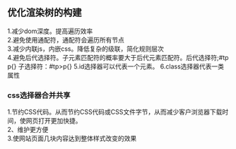 ## 优化渲染树的构建
1.减少dom深度。提高遍历效率  
2.避免使用通配符，通配符会遍历所有节点  
3.减少内联js，内嵌css。降低复杂的级联，简化规则层次  
4.避免后代选择符。子元素匹配符的概率要大于后代元素匹配符。后代选择符;#tp p{} 子选择符：#tp>p{} 
5.id选择器可以代表一个元素。
6.class选择器代表一类属性
### css选择器合并共享
1.节约CSS代码。从而节约CSS代码或CSS文件字节，从而减少客户浏览器下载时间，使网页打开更加快捷。  
2、维护更方便  
3.使网站页面几块内容达到整体样式改变的效果  